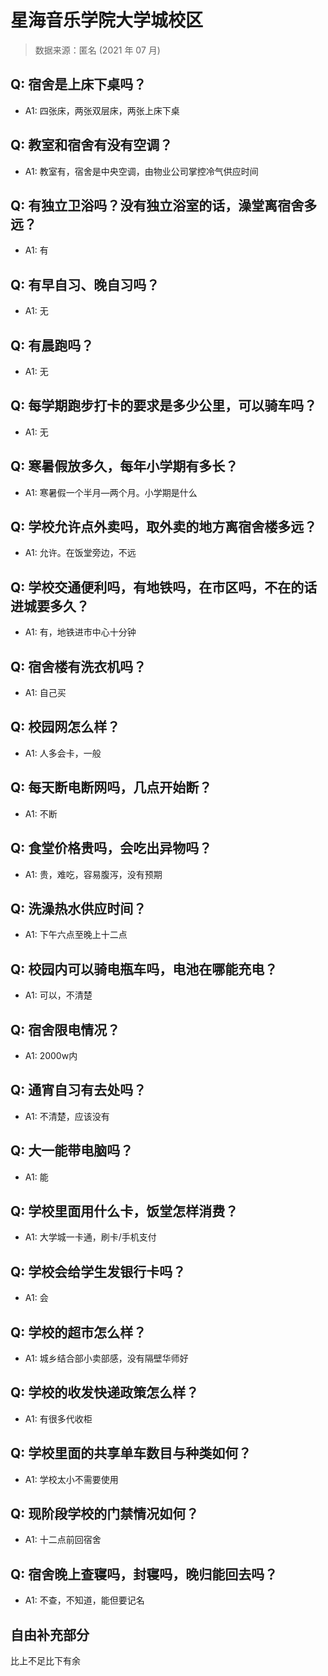 # 星海音乐学院大学城校区

> 数据来源：匿名 (2021 年 07 月)

## Q: 宿舍是上床下桌吗？

- A1: 四张床，两张双层床，两张上床下桌

## Q: 教室和宿舍有没有空调？

- A1: 教室有，宿舍是中央空调，由物业公司掌控冷气供应时间

## Q: 有独立卫浴吗？没有独立浴室的话，澡堂离宿舍多远？

- A1: 有

## Q: 有早自习、晚自习吗？

- A1: 无

## Q: 有晨跑吗？

- A1: 无

## Q: 每学期跑步打卡的要求是多少公里，可以骑车吗？

- A1: 无

## Q: 寒暑假放多久，每年小学期有多长？

- A1: 寒暑假一个半月—两个月。小学期是什么

## Q: 学校允许点外卖吗，取外卖的地方离宿舍楼多远？

- A1: 允许。在饭堂旁边，不远

## Q: 学校交通便利吗，有地铁吗，在市区吗，不在的话进城要多久？

- A1: 有，地铁进市中心十分钟

## Q: 宿舍楼有洗衣机吗？

- A1: 自己买

## Q: 校园网怎么样？

- A1: 人多会卡，一般

## Q: 每天断电断网吗，几点开始断？

- A1: 不断

## Q: 食堂价格贵吗，会吃出异物吗？

- A1: 贵，难吃，容易腹泻，没有预期

## Q: 洗澡热水供应时间？

- A1: 下午六点至晚上十二点

## Q: 校园内可以骑电瓶车吗，电池在哪能充电？

- A1: 可以，不清楚

## Q: 宿舍限电情况？

- A1: 2000w内

## Q: 通宵自习有去处吗？

- A1: 不清楚，应该没有

## Q: 大一能带电脑吗？

- A1: 能

## Q: 学校里面用什么卡，饭堂怎样消费？

- A1: 大学城一卡通，刷卡/手机支付

## Q: 学校会给学生发银行卡吗？

- A1: 会

## Q: 学校的超市怎么样？

- A1: 城乡结合部小卖部感，没有隔壁华师好

## Q: 学校的收发快递政策怎么样？

- A1: 有很多代收柜

## Q: 学校里面的共享单车数目与种类如何？

- A1: 学校太小不需要使用

## Q: 现阶段学校的门禁情况如何？

- A1: 十二点前回宿舍

## Q: 宿舍晚上查寝吗，封寝吗，晚归能回去吗？

- A1: 不查，不知道，能但要记名

## 自由补充部分

比上不足比下有余